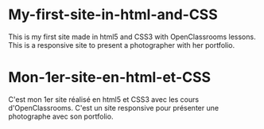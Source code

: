# My-first-site-in-html-and-CSS
This is my first site made in html5 and CSS3 with OpenClassrooms lessons. 
This is a responsive site to present a photographer with her portfolio.

# Mon-1er-site-en-html-et-CSS
C'est mon 1er site réalisé en html5 et CSS3 avec les cours d'OpenClassrooms. 
C'est un site responsive pour présenter une photographe avec son portfolio.
